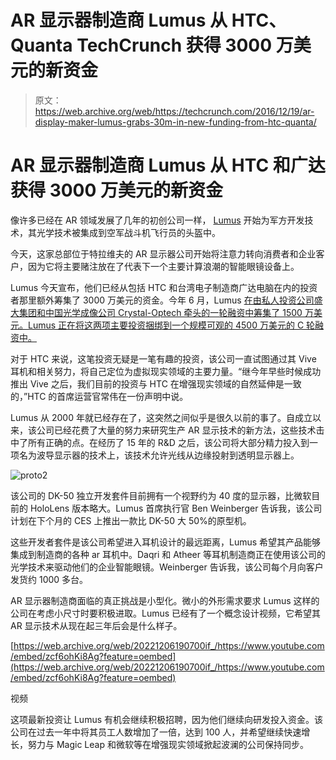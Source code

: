 # AR 显示器制造商 Lumus 从 HTC、Quanta TechCrunch 获得 3000 万美元的新资金

> 原文：<https://web.archive.org/web/https://techcrunch.com/2016/12/19/ar-display-maker-lumus-grabs-30m-in-new-funding-from-htc-quanta/>

# AR 显示器制造商 Lumus 从 HTC 和广达获得 3000 万美元的新资金

像许多已经在 AR 领域发展了几年的初创公司一样， [Lumus](https://web.archive.org/web/20221206190700/http://www.lumusvision.com/) 开始为军方开发技术，其光学技术被集成到空军战斗机飞行员的头盔中。

今天，这家总部位于特拉维夫的 AR 显示器公司开始将注意力转向消费者和企业客户，因为它将主要赌注放在了代表下一个主要计算浪潮的智能眼镜设备上。

Lumus 今天宣布，他们已经从包括 HTC 和台湾电子制造商广达电脑在内的投资者那里额外筹集了 3000 万美元的资金。今年 6 月，Lumus [在由私人投资公司盛大集团和中国光学成像公司 Crystal-Optech 牵头的一轮融资中筹集了 1500 万美元。Lumus 正在将这两项主要投资捆绑到一个规模可观的 4500 万美元的 C 轮融资中。](https://web.archive.org/web/20221206190700/https://beta.techcrunch.com/2016/06/15/lumus-secures-15-million-to-expand-their-augmented-reality-optical-display-capabilities/)

对于 HTC 来说，这笔投资无疑是一笔有趣的投资，该公司一直试图通过其 Vive 耳机和相关努力，将自己定位为虚拟现实领域的主要力量。“继今年早些时候成功推出 Vive 之后，我们目前的投资与 HTC 在增强现实领域的自然延伸是一致的，”HTC 的首席运营官常伟在一份声明中说。

Lumus 从 2000 年就已经存在了，这突然之间似乎是很久以前的事了。自成立以来，该公司已经花费了大量的努力来研究生产 AR 显示技术的新方法，这些技术击中了所有正确的点。在经历了 15 年的 R&D 之后，该公司将大部分精力投入到一项名为波导显示器的技术上，该技术允许光线从边缘投射到透明显示器上。

![proto2](img/af14b509caf6c08d15d5ce6b4a16cf49.png)

该公司的 DK-50 独立开发套件目前拥有一个视野约为 40 度的显示器，比微软目前的 HoloLens 版本略大。Lumus 首席执行官 Ben Weinberger 告诉我，该公司计划在下个月的 CES 上推出一款比 DK-50 大 50%的原型机。

这些开发者套件是该公司希望进入耳机设计的最远距离，Lumus 希望其产品能够集成到制造商的各种 ar 耳机中。Daqri 和 Atheer 等耳机制造商正在使用该公司的光学技术来驱动他们的企业智能眼镜。Weinberger 告诉我，该公司每个月向客户发货约 1000 多台。

AR 显示器制造商面临的真正挑战是小型化。微小的外形需求要求 Lumus 这样的公司在考虑小尺寸时要积极进取。Lumus 已经有了一个概念设计视频，它希望其 AR 显示技术从现在起三年后会是什么样子。

[https://web.archive.org/web/20221206190700if_/https://www.youtube.com/embed/zcf6ohKi8Ag?feature=oembed](https://web.archive.org/web/20221206190700if_/https://www.youtube.com/embed/zcf6ohKi8Ag?feature=oembed)

视频

这项最新投资让 Lumus 有机会继续积极招聘，因为他们继续向研发投入资金。该公司在过去一年中将其员工人数增加了一倍，达到 100 人，并希望继续快速增长，努力与 Magic Leap 和微软等在增强现实领域掀起波澜的公司保持同步。